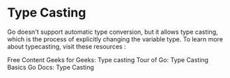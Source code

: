 # Type Casting

Go doesn't support automatic type conversion, but it allows type casting, which is the process of explicitly changing the variable type. To learn more about typecasting, visit these resources :

<ResourceGroupTitle>Free Content</ResourceGroupTitle>
<BadgeLink colorScheme='yellow' badgeText='Read' href='https://www.geeksforgeeks.org/type-casting-or-type-conversion-in-golang/'>Geeks for Geeks: Type casting</BadgeLink>
<BadgeLink colorScheme='yellow' badgeText='Read' href='https://go.dev/tour/basics/13'>Tour of Go: Type Casting Basics</BadgeLink>
<BadgeLink colorScheme='yellow' badgeText='Read' href='https://golangdocs.com/type-casting-in-golang'>Go Docs: Type Casting</BadgeLink>
